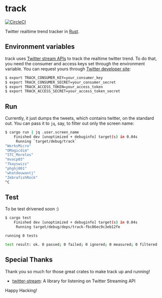# track

[![CircleCI]](https://circleci.com/gh/keithnoguchi/workflows/track)

Twitter realtime trend tracker in [Rust].

[Rust]: https://www.rust-lang.org
[CircleCI]: https://circleci.com/gh/keithnoguchi/track.svg?style=svg

## Environment variables

track uses [Twitter stream APIs] to track the realtime twitter trend.
To do that, you need the consumer and access keys set through the
environment variable.  You can request yours through [Twitter developer site]:


```sh
$ export TRACK_CONSUMER_KEY=your_consumer_key
$ export TRACK_CONSUMER_SECRET=your_consumer_secret
$ export TRACK_ACCESS_TOKEN=your_access_token
$ export TRACK_ACCESS_SECRET=your_access_token_secret
```

[Twitter stream APIs]: https://developer.twitter.com/en/docs/tweets/filter-realtime/api-reference/post-statuses-filter
[Twitter developer site]: https://developer.twitter.com/

## Run

Currently, it just dumps the tweets, which contains twitter, on the standard
out.  You can pass it to `jq`, say, to filter out only the screen name:

```sh
$ cargo run | jq .user.screen_name
    Finished dev [unoptimized + debuginfo] target(s) in 0.04s
     Running `target/debug/track`
"WorksMicro"
"OMagicdim"
"STC_Morelos"
"mvacp03"
"7kayswizz"
"phghj001"
"whatdouwantj"
"ZebrafishRock"
^C
```

## Test

To be test drivened soon :)

```sh
$ cargo test
    Finished dev [unoptimized + debuginfo] target(s) in 0.04s
     Running target/debug/deps/track-fbc86ec9c3eb12fe

running 0 tests

test result: ok. 0 passed; 0 failed; 0 ignored; 0 measured; 0 filtered out
```

## Special Thanks

Thank you so much for those great crates to make track up and running!

- [twitter-stream]: A library for listening on Twitter Streaming API

[twitter-stream]: https://docs.rs/crate/twitter-stream/0.8.0

Happy Hacking!
